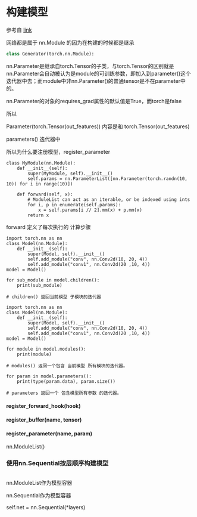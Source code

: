 # 构建模型

参考自 [link](https://github.com/lyhue1991/eat_pytorch_in_20_days/blob/master/6-1%2C%E6%9E%84%E5%BB%BA%E6%A8%A1%E5%9E%8B%E7%9A%843%E7%A7%8D%E6%96%B9%E6%B3%95.md)





网络都是属于 nn.Module 的因为在构建的时候都是继承

```python
class Generator(torch.nn.Module):
```



nn.Parameter是继承自torch.Tensor的子类，与torch.Tensor的区别就是nn.Parameter会自动被认为是module的可训练参数，即加入到parameter()这个迭代器中去；而module中非nn.Parameter()的普通tensor是不在parameter中的。



nn.Parameter的对象的requires_grad属性的默认值是True，而torch是false



所以 



Parameter(torch.Tensor(out_features)) 内容是和 torch.Tensor(out_features)





parameters() 迭代器中







所以为什么要注册模型，register_parameter







```
class MyModule(nn.Module):
    def __init__(self):
        super(MyModule, self).__init__()
        self.params = nn.ParameterList([nn.Parameter(torch.randn(10, 10)) for i in range(10)])

    def forward(self, x):
        # ModuleList can act as an iterable, or be indexed using ints
        for i, p in enumerate(self.params):
            x = self.params[i // 2].mm(x) + p.mm(x)
        return x
```







forward 定义了每次执行的 计算步骤



```
import torch.nn as nn
class Model(nn.Module):
    def __init__(self):
        super(Model, self).__init__()
        self.add_module("conv", nn.Conv2d(10, 20, 4))
        self.add_module("conv1", nn.Conv2d(20 ,10, 4))
model = Model()

for sub_module in model.children():
    print(sub_module)
    
# children() 返回当前模型 子模块的迭代器
```





```
import torch.nn as nn
class Model(nn.Module):
    def __init__(self):
        super(Model, self).__init__()
        self.add_module("conv", nn.Conv2d(10, 20, 4))
        self.add_module("conv1", nn.Conv2d(20 ,10, 4))
model = Model()

for module in model.modules():
    print(module)
    
# modules() 返回一个包含 当前模型 所有模块的迭代器。
```



```
for param in model.parameters():
    print(type(param.data), param.size())
    
# parameters 返回一个 包含模型所有参数 的迭代器。
```







#### register_forward_hook(hook)

#### register_buffer(name, tensor)

#### register_parameter(name, param)











nn.ModuleList()



### 使用nn.Sequential按层顺序构建模型

```
```

nn.ModuleList作为模型容器

nn.Sequential作为模型容器







self.net = nn.Sequential(*layers)
